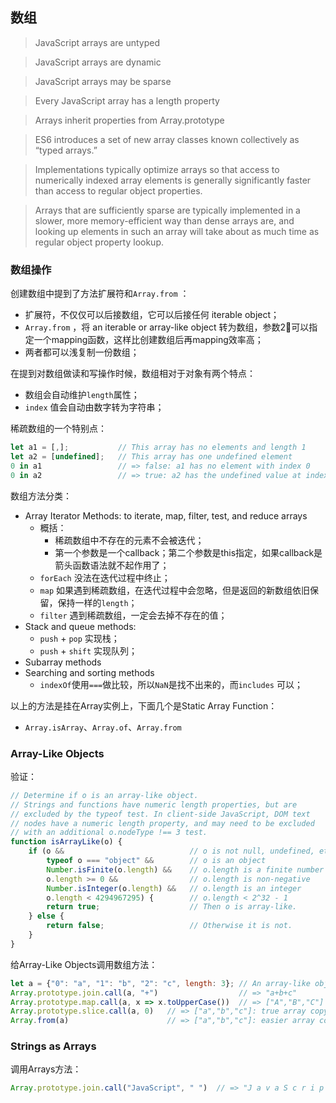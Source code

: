 ## 数组

> JavaScript arrays are untyped

> JavaScript arrays are dynamic

> JavaScript arrays may be sparse

> Every JavaScript array has a length property

> Arrays inherit properties from Array.prototype

> ES6 introduces a set of new array classes known collectively as “typed arrays.”

> Implementations typically optimize arrays so that access to numerically indexed array elements is generally significantly faster than access to regular object properties.

> Arrays that are sufficiently sparse are typically implemented in a slower, more memory-efficient way than dense arrays are, and looking up elements in such an array will take about as much time as regular object property lookup.

### 数组操作

创建数组中提到了方法扩展符和`Array.from` ：

- 扩展符，不仅仅可以后接数组，它可以后接任何  iterable object；
- `Array.from` ，将 an iterable or array-like object 转为数组，参数2⃣️可以指定一个mapping函数，这样比创建数组后再mapping效率高；
- 两者都可以浅复制一份数组；

在提到对数组做读和写操作时候，数组相对于对象有两个特点：

- 数组会自动维护`length`属性；
- `index` 值会自动由数字转为字符串；

稀疏数组的一个特别点：

```jsx
let a1 = [,];           // This array has no elements and length 1
let a2 = [undefined];   // This array has one undefined element
0 in a1                 // => false: a1 has no element with index 0
0 in a2                 // => true: a2 has the undefined value at index 0
```

数组方法分类：

- Array Iterator Methods: to iterate, map, filter, test, and reduce arrays
    - 概括：
        - 稀疏数组中不存在的元素不会被迭代；
        - 第一个参数是一个callback；第二个参数是this指定，如果callback是箭头函数语法就不起作用了；
    - `forEach` 没法在迭代过程中终止；
    - `map` 如果遇到稀疏数组，在迭代过程中会忽略，但是返回的新数组依旧保留，保持一样的`length`；
    - `filter` 遇到稀疏数组，一定会去掉不存在的值；
- Stack and queue methods:
    - `push` + `pop` 实现栈；
    - `push` + `shift` 实现队列；
- Subarray methods
- Searching and sorting methods
    - `indexOf`使用`===`做比较，所以`NaN`是找不出来的，而`includes` 可以；

以上的方法是挂在Array实例上，下面几个是Static Array Function：

- `Array.isArray`、`Array.of`、`Array.from`

### Array-Like Objects

验证：

```jsx
// Determine if o is an array-like object.
// Strings and functions have numeric length properties, but are
// excluded by the typeof test. In client-side JavaScript, DOM text
// nodes have a numeric length property, and may need to be excluded
// with an additional o.nodeType !== 3 test.
function isArrayLike(o) {
    if (o &&                            // o is not null, undefined, etc.
        typeof o === "object" &&        // o is an object
        Number.isFinite(o.length) &&    // o.length is a finite number
        o.length >= 0 &&                // o.length is non-negative
        Number.isInteger(o.length) &&   // o.length is an integer
        o.length < 4294967295) {        // o.length < 2^32 - 1
        return true;                    // Then o is array-like.
    } else {
        return false;                   // Otherwise it is not.
    }
}
```

给Array-Like Objects调用数组方法：

```jsx
let a = {"0": "a", "1": "b", "2": "c", length: 3}; // An array-like object
Array.prototype.join.call(a, "+")                  // => "a+b+c"
Array.prototype.map.call(a, x => x.toUpperCase())  // => ["A","B","C"]
Array.prototype.slice.call(a, 0)   // => ["a","b","c"]: true array copy
Array.from(a)                      // => ["a","b","c"]: easier array copy
```

### Strings as Arrays

调用Arrays方法：

```jsx
Array.prototype.join.call("JavaScript", " ")  // => "J a v a S c r i p t"
```